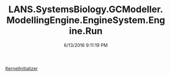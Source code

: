 ﻿---
title: LANS.SystemsBiology.GCModeller.ModellingEngine.EngineSystem.Engine.Run
date: 6/13/2016 9:11:19 PM
---

[KernelInitializer](T-LANS.SystemsBiology.GCModeller.ModellingEngine.EngineSystem.Engine.Run.KernelInitializer.html)
